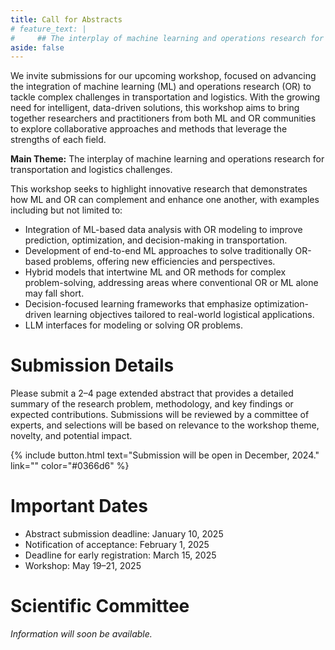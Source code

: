 ```yaml
---
title: Call for Abstracts
# feature_text: |
#     ## The interplay of machine learning and operations research for transportation and logistics challenges
aside: false
---
```


We invite submissions for our upcoming workshop, focused on advancing the integration of machine learning (ML) and operations research (OR) to tackle complex challenges in transportation and logistics. With the growing need for intelligent, data-driven solutions, this workshop aims to bring together researchers and practitioners from both ML and OR communities to explore collaborative approaches and methods that leverage the strengths of each field.

**Main Theme:** The interplay of machine learning and operations research for transportation and logistics challenges.

This workshop seeks to highlight innovative research that demonstrates how ML and OR can complement and enhance one another, with examples including but not limited to:
- Integration of ML-based data analysis with OR modeling to improve prediction, optimization, and decision-making in transportation.
- Development of end-to-end ML approaches to solve traditionally OR-based problems, offering new efficiencies and perspectives.
- Hybrid models that intertwine ML and OR methods for complex problem-solving, addressing areas where conventional OR or ML alone may fall short.
- Decision-focused learning frameworks that emphasize optimization-driven learning objectives tailored to real-world logistical applications.
- LLM interfaces for modeling or solving OR problems.

# Submission Details

Please submit a 2–4 page extended abstract that provides a detailed summary of the research problem, methodology, and key findings or expected contributions. Submissions will be reviewed by a committee of experts, and selections will be based on relevance to the workshop theme, novelty, and potential impact.

<!-- {% include button.html text="Submit Your Abstract" link="" color="#0366d6" %}  -->
{% include button.html text="Submission will be open in December, 2024." link="" color="#0366d6" %} 


# Important Dates

* Abstract submission deadline: January 10, 2025
* Notification of acceptance: February 1, 2025
* Deadline for early registration: March 15, 2025
* Workshop: May 19–21, 2025

# Scientific Committee
*Information will soon be available.*